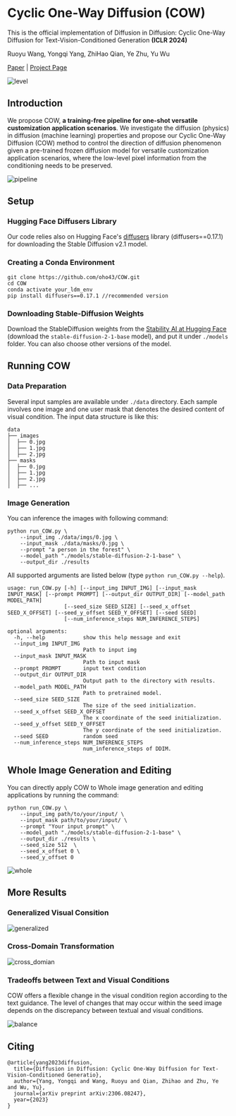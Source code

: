 # Cyclic One-Way Diffusion (COW)

This is the official implementation of Diffusion in Diffusion: Cyclic One-Way Diffusion for Text-Vision-Conditioned Generation **(ICLR 2024)**

Ruoyu Wang, Yongqi Yang, ZhiHao Qian, Ye Zhu, Yu Wu

[Paper](https://arxiv.org/abs/2306.08247) | [Project Page](https://oho43.github.io/COW/)

![level](https://github.com/oho43/COW/blob/main/assets/level.png)





## Introduction

We propose COW, **a training-free pipeline for one-shot versatile customization application scenarios**. We investigate the diffusion (physics) in diffusion (machine learning) properties and propose our Cyclic One-Way Diffusion (COW) method to control the direction of diffusion phenomenon given a pre-trained frozen diffusion model for versatile customization application scenarios, where the low-level pixel information from the conditioning needs to be preserved. 

![pipeline](https://github.com/oho43/COW/blob/main/assets/pipeline.png)

## Setup

### Hugging Face Diffusers Library

Our code relies also on Hugging Face's [diffusers](https://github.com/huggingface/diffusers) library (diffusers==0.17.1) for downloading the Stable Diffusion v2.1 model.



### Creating a Conda Environment

```
git clone https://github.com/oho43/COW.git
cd COW
conda activate your_ldm_env
pip install diffusers==0.17.1 //recommended version
```



### Downloading Stable-Diffusion Weights

Download the StableDiffusion weights from the [Stability AI at Hugging Face](https://huggingface.co/stabilityai/stable-diffusion-2-1-base) (download the `stable-diffusion-2-1-base` model), and put it under `./models` folder. You can also choose other versions of the model.



## Running COW

### Data Preparation

Several input samples are available under `./data` directory. Each sample involves one image and one user mask that denotes the desired content of visual condition. The input data structure is like this:

```
data
├── images
│  ├── 0.jpg
│  ├── 1.jpg
│  ├── 2.jpg
├── masks
│  ├── 0.jpg
│  ├── 1.jpg
│  ├── 2.jpg
│  ├── ...
```

### Image Generation

You can inference the images with following command:

```
python run_COW.py \
    --input_img ./data/imgs/0.jpg \
    --input_mask ./data/masks/0.jpg \
    --prompt "a person in the forest" \
    --model_path "./models/stable-diffusion-2-1-base" \
    --output_dir ./results 
```

 

All supported arguments are listed below (type `python run_COW.py --help`).

```
usage: run_COW.py [-h] [--input_img INPUT_IMG] [--input_mask INPUT_MASK] [--prompt PROMPT] [--output_dir OUTPUT_DIR] [--model_path MODEL_PATH]
                  [--seed_size SEED_SIZE] [--seed_x_offset SEED_X_OFFSET] [--seed_y_offset SEED_Y_OFFSET] [--seed SEED]
                  [--num_inference_steps NUM_INFERENCE_STEPS]

optional arguments:
  -h, --help            show this help message and exit
  --input_img INPUT_IMG
                        Path to input img
  --input_mask INPUT_MASK
                        Path to input mask
  --prompt PROMPT       input text condition
  --output_dir OUTPUT_DIR
                        Output path to the directory with results.
  --model_path MODEL_PATH
                        Path to pretrained model.
  --seed_size SEED_SIZE
                        The size of the seed initialization.
  --seed_x_offset SEED_X_OFFSET
                        The x coordinate of the seed initialization.
  --seed_y_offset SEED_Y_OFFSET
                        The y coordinate of the seed initialization.
  --seed SEED           random seed
  --num_inference_steps NUM_INFERENCE_STEPS
                        num_inference_steps of DDIM.
```

## Whole Image Generation and Editing

You can directly apply COW to Whole image generation and editing applications by running the command:

```
python run_COW.py \
    --input_img path/to/your/input/ \
    --input_mask path/to/your/input/ \
    --prompt "Your input prompt" \
    --model_path "./models/stable-diffusion-2-1-base" \
    --output_dir ./results \
    --seed_size 512  \
    --seed_x_offset 0 \
    --seed_y_offset 0
```

 ![whole](https://github.com/oho43/COW/blob/main/assets/whole.png)



## More Results

### Generalized Visual Consition

![generalized](https://github.com/oho43/COW/blob/main/assets/generalized.png)

### Cross-Domain Transformation

![cross_domian](https://github.com/oho43/COW/blob/main/assets/cross_domian.png)

### Tradeoffs between Text and Visual Conditions

COW offers a flexible change in the visual condition region according to the text guidance. The level of changes that may occur within the seed image depends on the discrepancy between textual and visual conditions.

![balance](https://github.com/oho43/COW/blob/main/assets/balance.png)

## Citing

```
@article{yang2023diffusion,
  title={Diffusion in Diffusion: Cyclic One-Way Diffusion for Text-Vision-Conditioned Generatio},
  author={Yang, Yongqi and Wang, Ruoyu and Qian, Zhihao and Zhu, Ye and Wu, Yu},
  journal={arXiv preprint arXiv:2306.08247},
  year={2023}
}
```

